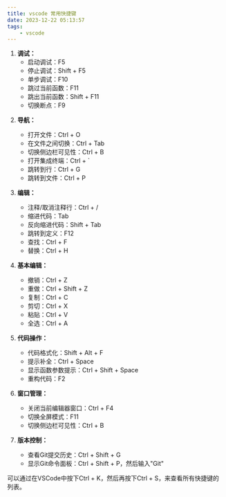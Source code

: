 ```yaml
---
title: vscode 常用快捷键
date: 2023-12-22 05:13:57
tags:
    - vscode
---
```

1. **调试：**
   - 启动调试：F5
   - 停止调试：Shift + F5
   - 单步调试：F10
   - 跳过当前函数：F11
   - 跳出当前函数：Shift + F11
   - 切换断点：F9
<!--more-->

2. **导航：**
   - 打开文件：Ctrl + O
   - 在文件之间切换：Ctrl + Tab
   - 切换侧边栏可见性：Ctrl + B
   - 打开集成终端：Ctrl + `
   - 跳转到行：Ctrl + G
   - 跳转到文件：Ctrl + P

3. **编辑：**
   - 注释/取消注释行：Ctrl + /
   - 缩进代码：Tab
   - 反向缩进代码：Shift + Tab
   - 跳转到定义：F12
   - 查找：Ctrl + F
   - 替换：Ctrl + H

4. **基本编辑：**
   - 撤销：Ctrl + Z
   - 重做：Ctrl + Shift + Z
   - 复制：Ctrl + C
   - 剪切：Ctrl + X
   - 粘贴：Ctrl + V
   - 全选：Ctrl + A

5. **代码操作：**
   - 代码格式化：Shift + Alt + F
   - 提示补全：Ctrl + Space
   - 显示函数参数提示：Ctrl + Shift + Space
   - 重构代码：F2

6. **窗口管理：**
   - 关闭当前编辑器窗口：Ctrl + F4
   - 切换全屏模式：F11
   - 切换侧边栏可见性：Ctrl + B

7. **版本控制：**
   - 查看Git提交历史：Ctrl + Shift + G
   - 显示Git命令面板：Ctrl + Shift + P，然后输入"Git"

可以通过在VSCode中按下Ctrl + K，然后再按下Ctrl + S，来查看所有快捷键的列表。